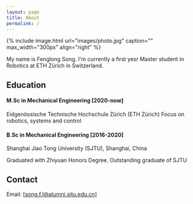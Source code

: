 ```yaml
---
layout: page
title: About
permalink: /
---
```


{% include image.html url="images/photo.jpg" caption="" max_width="300px" align="right" %}

My name is Fenglong Song. I'm currently a first yesr Master student in Robotics at ETH Zürich in Switzerland.

## Education


#### M.Sc in Mechanical Engineering [2020-now]

Eidgenössische Technische Hochschule Zürich (ETH Zürich)
Focus on robotics, systems and control

#### B.Sc in Mechanical Engineering [2016-2020]

Shanghai Jiao Tong University (SJTU), Shanghai, China

Graduated with Zhiyuan Honors Degree. Outstanding graduate of SJTU

## Contact

Email: [song.f.l@alumni.sjtu.edu.cn]

[Yavin]: https://en.wikipedia.org/wiki/Yavin
[chewy@rebel.com]: mailto:chewy@rebel.com
